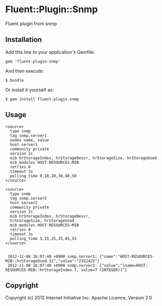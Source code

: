 # Fluent::Plugin::Snmp

Fluent plugin from snmp

## Installation

Add this line to your application's Gemfile:

    gem 'fluent-plugin-snmp'

And then execute:

    $ bundle

Or install it yourself as:

    $ gem install fluent-plugin-snmp

## Usage

    <source>                                                          
      type snmp                                                         
      tag snmp.server1                                                  
      nodes name, value                                                 
      host server1                                                    
      community private                                                 
      version 2c                                                        
      mib hrStorageIndex, hrStorageDescr, hrStorageSize, hrStorageUsed  
      mib_modules HOST-RESOURCES-MIB                                    
      retries 0                                                         
      timeout 3s                                                        
      polling_time 0,10,20,30,40,50                                     
    </source>                                                         

    <source>                                                          
      type snmp                                                         
      tag snmp.server2                                                  
      host server2                                                    
      community private                                                 
      version 2c                                                        
      mib hrStorageIndex, hrStorageDescr,
      hrStorageSize, hrStorageUsed  
      mib_modules HOST-RESOURCES-MIB                                    
      retries 0                                                         
      timeout 3s                                                        
      polling_time 5,15,25,35,45,55                                     
    </source>                                                         


     2012-11-08 16:07:40 +0900 snmp.server1: {"name":"HOST-RESOURCES-MIB::hrStorageUsed.31","value":"2352425"}         
     2012-11-08 16:07:40 +0900 snmp.server2: {"value":"[name=HOST-RESOURCES-MIB::hrStorageIndex.7, value=7 (INTEGER)]"}  


## Copyright
Copyright (c) 2012 Internet Initiative Inc.
Apache Licence, Version 2.0
